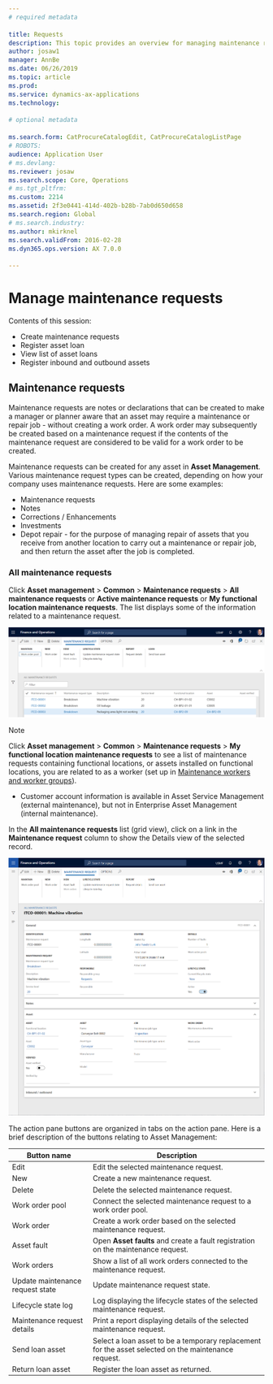 ```yaml
---
# required metadata

title: Requests
description: This topic provides an overview for managing maintenance requests in Asset Management
author: josaw1
manager: AnnBe
ms.date: 06/26/2019
ms.topic: article
ms.prod: 
ms.service: dynamics-ax-applications
ms.technology: 

# optional metadata

ms.search.form: CatProcureCatalogEdit, CatProcureCatalogListPage
# ROBOTS: 
audience: Application User
# ms.devlang: 
ms.reviewer: josaw
ms.search.scope: Core, Operations
# ms.tgt_pltfrm: 
ms.custom: 2214
ms.assetid: 2f3e0441-414d-402b-b28b-7ab0d650d658
ms.search.region: Global
# ms.search.industry: 
ms.author: mkirknel
ms.search.validFrom: 2016-02-28
ms.dyn365.ops.version: AX 7.0.0

---
```


# Manage maintenance requests

Contents of this session:

- Create maintenance requests  
- Register asset loan  
- View list of asset loans  
- Register inbound and outbound assets  


## Maintenance requests

Maintenance requests are notes or declarations that can be created to make a manager or planner aware that an asset may require a maintenance or repair job - without creating a work order. A work order may subsequently be created based on a maintenance request if the contents of the maintenance request are considered to be valid for a work order to be created.

Maintenance requests can be created for any asset in **Asset Management**. Various maintenance request types can be created, depending on how your company uses maintenance requests. Here are some examples:


- Maintenance requests  
- Notes  
- Corrections / Enhancements  
- Investments  
- Depot repair - for the purpose of managing repair of assets that you receive from another location to carry out a maintenance or repair job, and then return the asset after the job is completed.


### All maintenance requests

Click **Asset management** > **Common** > **Maintenance requests** > **All maintenance requests** or **Active maintenance requests** or **My functional location maintenance requests**. The list displays some of the information related to a maintenance request.

![Figure 1](media/01-manage-maintenance-requests.png)

>[!NOTE]
>Click **Asset management** > **Common** > **Maintenance requests** > **My functional location maintenance requests** to see a list of maintenance requests containing functional locations, or assets installed on functional locations, you are related to as a worker (set up in [Maintenance workers and worker groups](../setup-for-objects/workers-and-worker-groups.md)).  
- Customer account information is available in Asset Service Management (external maintenance), but not in Enterprise Asset Management (internal maintenance).  

In the **All maintenance requests** list (grid view), click on a link in the **Maintenance request** column to show the Details view of the selected record.

![Figure 2](media/02-manage-maintenance-requests.png)

The action pane buttons are organized in tabs on the action pane. Here is a brief description of the buttons relating to Asset Management:

| Button name        | Description                                                                                |
|--------------------|--------------------------------------------------------------------------------------------|
| Edit               | Edit the selected maintenance request.                                                                 |
| New                | Create a new maintenance request.                                                                      |
| Delete             | Delete the selected maintenance request.                                                               |
| Work order pool    | Connect the selected maintenance request to a work order pool.                                         |
| Work order         | Create a work order based on the selected maintenance request.                                         |
| Asset fault        | Open **Asset faults** and create a fault registration on the maintenance request.                     |
| Work orders        | Show a list of all work orders connected to the maintenance request.                                   |
| Update maintenance request state      | Update maintenance request state.                                                                      |
| Lifecycle state log          | Log displaying the lifecycle states of the selected maintenance request.                                         |
| Maintenance request details    | Print a report displaying details of the selected maintenance request.                                 |
| Send loan asset    | Select a loan asset to be a temporary replacement for the asset selected on the maintenance request. |
| Return loan asset    | Register the loan asset as returned. |

